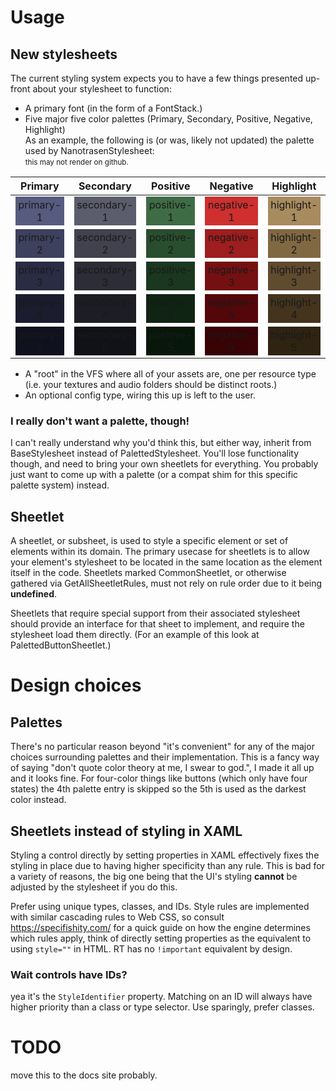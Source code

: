 ﻿# Usage
## New stylesheets
The current styling system expects you to have a few things presented up-front about your stylesheet to function:
- A primary font (in the form of a FontStack.)
- Five major five color palettes (Primary, Secondary, Positive, Negative, Highlight)<br/>
  As an example, the following is (or was, likely not updated) the palette used by NanotrasenStylesheet:<br/>
  <small>this may not render on github.</small>

|                                      Primary                                       |                                      Secondary                                       |                                      Positive                                       |                                      Negative                                       |                                      Highlight                                       |
|:----------------------------------------------------------------------------------:|:------------------------------------------------------------------------------------:|:-----------------------------------------------------------------------------------:|:-----------------------------------------------------------------------------------:|:------------------------------------------------------------------------------------:|
| <span style="padding: 3px; background: #575B7FFF; display: flex;">primary-1</span> | <span style="padding: 3px; background: #5B5D6CFF; display: flex;">secondary-1</span> | <span style="padding: 3px; background: #3E6C45FF; display: flex;">positive-1</span> | <span style="padding: 3px; background: #CF2F2FFF; display: flex;">negative-1</span> | <span style="padding: 3px; background: #A88B5EFF; display: flex;">highlight-1</span> |
| <span style="padding: 3px; background: #3D415EFF; display: flex;">primary-2</span> | <span style="padding: 3px; background: #41424EFF; display: flex;">secondary-2</span> | <span style="padding: 3px; background: #294E2FFF; display: flex;">positive-2</span> | <span style="padding: 3px; background: #9E1D1EFF; display: flex;">negative-2</span> | <span style="padding: 3px; background: #806843FF; display: flex;">highlight-2</span> |
| <span style="padding: 3px; background: #2A2C43FF; display: flex;">primary-3</span> | <span style="padding: 3px; background: #2C2D37FF; display: flex;">secondary-3</span> | <span style="padding: 3px; background: #1A371FFF; display: flex;">positive-3</span> | <span style="padding: 3px; background: #751012FF; display: flex;">negative-3</span> | <span style="padding: 3px; background: #5F4B2EFF; display: flex;">highlight-3</span> |
| <span style="padding: 3px; background: #1B1C2EFF; display: flex;">primary-4</span> | <span style="padding: 3px; background: #1C1D25FF; display: flex;">secondary-4</span> | <span style="padding: 3px; background: #0F2412FF; display: flex;">positive-4</span> | <span style="padding: 3px; background: #540709FF; display: flex;">negative-4</span> | <span style="padding: 3px; background: #44341DFF; display: flex;">highlight-4</span> |
| <span style="padding: 3px; background: #10111EFF; display: flex;">primary-5</span> | <span style="padding: 3px; background: #111217FF; display: flex;">secondary-5</span> | <span style="padding: 3px; background: #07170AFF; display: flex;">positive-5</span> | <span style="padding: 3px; background: #390204FF; display: flex;">negative-5</span> | <span style="padding: 3px; background: #2F2311FF; display: flex;">highlight-5</span> |

- A "root" in the VFS where all of your assets are, one per resource type (i.e. your textures and audio folders should be distinct roots.)
- An optional config type, wiring this up is left to the user.
### I really don't want a palette, though!
I can't really understand why you'd think this, but either way, inherit from BaseStylesheet instead of PalettedStylesheet. You'll lose functionality though, and need to bring your own sheetlets for everything.
You probably just want to come up with a palette (or a compat shim for this specific palette system) instead.
## Sheetlet
A sheetlet, or subsheet, is used to style a specific element or set of elements within its domain.
The primary usecase for sheetlets is to allow your element's stylesheet to be located in the same location as the element itself in the code.
Sheetlets marked CommonSheetlet, or otherwise gathered via GetAllSheetletRules, must not rely on rule order due to it being **undefined**.

Sheetlets that require special support from their associated stylesheet should provide an interface for that sheet to implement, and require the stylesheet load them directly. (For an example of this look at PalettedButtonSheetlet.)

# Design choices
## Palettes
There's no particular reason beyond "it's convenient" for any of the major choices surrounding palettes and their implementation.
This is a fancy way of saying "don't quote color theory at me, I swear to god.", I made it all up and it looks fine. For four-color things like buttons (which only have four states) the 4th palette entry is skipped so the 5th is used as the darkest color instead.
## Sheetlets instead of styling in XAML
Styling a control directly by setting properties in XAML effectively fixes the styling in place due to having higher specificity than any rule.
This is bad for a variety of reasons, the big one being that the UI's styling **cannot** be adjusted by the stylesheet if you do this.

Prefer using unique types, classes, and IDs. Style rules are implemented with similar cascading rules to Web CSS, so consult https://specifishity.com/ for a quick guide on how the engine determines which rules apply, think of directly setting properties as the equivalent to using `style=""` in HTML. RT has no `!important` equivalent by design.

### Wait controls have IDs?
yea it's the `StyleIdentifier` property. Matching on an ID will always have higher priority than a class or type selector. Use sparingly, prefer classes.

# TODO
move this to the docs site probably.
